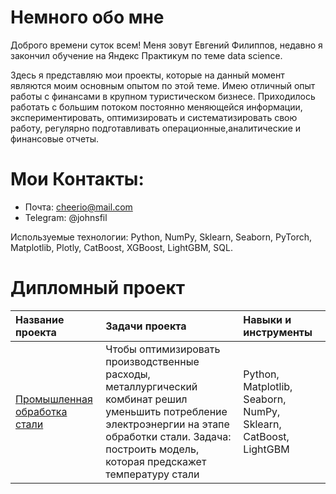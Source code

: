 # Немного обо мне
Доброго времени суток всем! Меня зовут Евгений Филиппов, недавно я закончил обучение на Яндекс Практикум по теме data scienсe. 

Здесь я представляю мои проекты,
которые на данный момент являются моим основным опытом по этой теме. Имею отличный опыт работы с финансами в крупном туристическом бизнесе.
Приходилось работать с большим потоком постоянно меняющейся информации, экспериментировать, оптимизировать и систематизировать свою работу, регулярно подготавливать операционные,аналитические и финансовые отчеты.

# Мои Контакты:

 - Почта: cheerio@mail.com
 - Telegram: @johnsfil


Используемые технологии: Python, NumPy, Sklearn, Seaborn, PyTorch, Matplotlib, Plotly, CatBoost, XGBoost, LightGBM, SQL.


# Дипломный проект

 | Название проекта | Задачи проекта | Навыки и инструменты |
| :-----------| :----------- | :----------- |
| [Промышленная обработка стали](P14_steeel_producrion) | Чтобы оптимизировать производственные расходы, металлургический комбинат решил уменьшить потребление электроэнергии на этапе обработки стали. Задача: построить модель, которая предскажет температуру стали | Python, Matplotlib, Seaborn, NumPy, Sklearn, CatBoost, LightGBM
